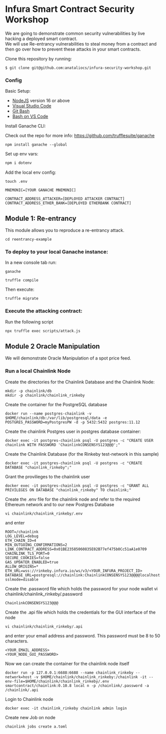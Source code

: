 # Infura Smart Contract Security Workshop

We are going to demonstrate common security vulnerabilities by live hacking a deployed smart contract.  
We will use Re-entrancy vulnerabilities to steal money from a contract and then go over how to prevent these attacks in your smart contracts. 

Clone this repository by running:

```
$ git clone git@github.com:anataliocs/infura-security-workshop.git
```

### Config

Basic Setup:

- [NodeJS](https://nodejs.org/en/) version 16 or above
- [Visual Studio Code](https://code.visualstudio.com/)
- [Git Bash](https://git-scm.com/downloads)
- [Bash on VS Code](https://www.shanebart.com/set-default-vscode-terminal/)

Install Ganache CLI:

Check out the repo for more info: https://github.com/trufflesuite/ganache

```
npm install ganache --global
```

Set up env vars:

```bash
npm i dotenv
```

Add the local env config:

```
touch .env
```


```text
MNEMONIC=[YOUR GANACHE MNEMONIC]

CONTRACT_ADDRESS_ATTACKER=[DEPLOYED ATTACKER CONTRACT]
CONTRACT_ADDRESS_ETHER_BANK=[DEPLOYED ETHERBANK CONTRACT]
```

## Module 1: Re-entrancy

This module allows you to reproduce a re-entrancy attack.

```
cd reentrancy-example
```

### To deploy to your local Ganache instance:

In a new console tab run:

```
ganache
```

```
truffle compile
```

Then execute:

```
truffle migrate
```

### Execute the attacking contract:

Run the following script

```bash
npx truffle exec scripts/attack.js 
```

## Module 2 Oracle Manipulation


We will demonstrate Oracle Manipulation of a spot price feed.

### Run a local Chainlink Node

Create the directories for the Chainlink Database and the Chainlink Node:

```
mkdir -p chainlink/db
mkdir -p chainlink/chainlink_rinkeby
```

Create the container for the PostgreSQL database

`docker run --name postgres-chainlink -v $HOME/chainlink/db:/var/lib/postgresql/data -e POSTGRES_PASSWORD=myPostgresPW -d -p 5432:5432 postgres:11.12`

Create the chainlink Postgres user in postgres database container:

`docker exec -it postgres-chainlink psql -U postgres -c "CREATE USER chainlink WITH PASSWORD 'ChainlinkCONSENSYS123@@@';"`

Create the Chainlink Database (for the Rinkeby test-network in this sample)

`docker exec -it postgres-chainlink psql -U postgres -c "CREATE DATABASE "chainlink_rinkeby";"`

Grant the provilieges to the chainlink user

`docker exec -it postgres-chainlink psql -U postgres -c "GRANT ALL PRIVILEGES ON DATABASE "chainlink_rinkeby" TO chainlink;"`

Create the .env file for the chainlink node and refer to the required Ethereum network and to our new Postgres Database

`vi chainlink/chainlink_rinkeby/.env`

and enter

```
ROOT=/chainlink
LOG_LEVEL=debug
ETH_CHAIN_ID=4
MIN_OUTGOING_CONFIRMATIONS=2
LINK_CONTRACT_ADDRESS=0x01BE23585060835E02B77ef475b0Cc51aA1e0709
CHAINLINK_TLS_PORT=0
SECURE_COOKIES=false
GAS_UPDATER_ENABLED=true
ALLOW_ORIGINS=*
ETH_URL=wss://rinkeby.infura.io/ws/v3/<YOUR_INFURA_PROJECT_ID>
DATABASE_URL=postgresql://chainlink:ChainlinkCONSENSYS123@@@@localhost:5432/chainlink_rinkeby?sslmode=disable
```

Create the .password file which holds the password for your node wallet
vi chainlink/chainlink_rinkeby/.password

```
ChainlinkCONSENSYS123@@@
```

Create the .api file which holds the credentials for the GUI interface of the node
```
vi chainlink/chainlink_rinkeby/.api
```
and enter your email address and password. This password must be 8 to 50 characters.

```
<YOUR_EMAIL_ADDRESS>
<YOUR_NODE_GUI_PASSWORD>
```

Now we can create the container for the chainlink node itself
```
docker run -p 127.0.0.1:6688:6688 --name chainlink_rinkeby --network=host -v $HOME/chainlink/chainlink_rinkeby:/chainlink -it --env-file=$HOME/chainlink/chainlink_rinkeby/.env smartcontract/chainlink:0.10.8 local n -p /chainlink/.password -a /chainlink/.api
```

Login to Chainlink node

`docker exec -it chainlink_rinkeby chainlink admin login`

Create new Job on node

`chainlink jobs create a.toml`





